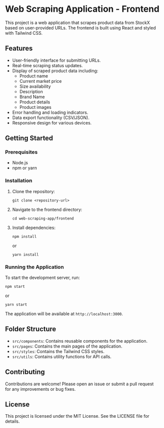 # Web Scraping Application - Frontend

This project is a web application that scrapes product data from StockX based on user-provided URLs. The frontend is built using React and styled with Tailwind CSS.

## Features

- User-friendly interface for submitting URLs.
- Real-time scraping status updates.
- Display of scraped product data including:
  - Product name
  - Current market price
  - Size availability
  - Description
  - Brand Name
  - Product details
  - Product images
- Error handling and loading indicators.
- Data export functionality (CSV/JSON).
- Responsive design for various devices.

## Getting Started

### Prerequisites

- Node.js
- npm or yarn

### Installation

1. Clone the repository:
   ```
   git clone <repository-url>
   ```
2. Navigate to the frontend directory:
   ```
   cd web-scraping-app/frontend
   ```
3. Install dependencies:
   ```
   npm install
   ```
   or
   ```
   yarn install
   ```

### Running the Application

To start the development server, run:
```
npm start
```
or
```
yarn start
```

The application will be available at `http://localhost:3000`.

## Folder Structure

- `src/components`: Contains reusable components for the application.
- `src/pages`: Contains the main pages of the application.
- `src/styles`: Contains the Tailwind CSS styles.
- `src/utils`: Contains utility functions for API calls.

## Contributing

Contributions are welcome! Please open an issue or submit a pull request for any improvements or bug fixes.

## License

This project is licensed under the MIT License. See the LICENSE file for details.